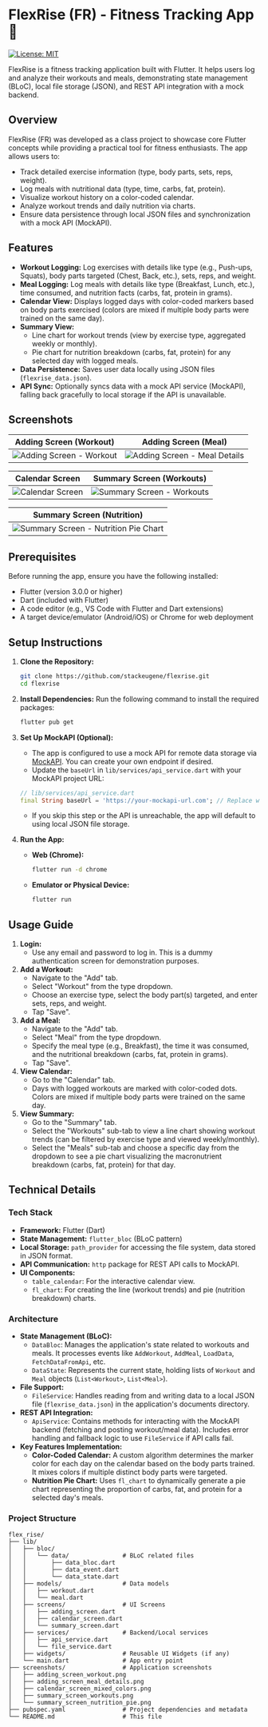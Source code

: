 # FlexRise (FR) - Fitness Tracking App 💪

[![License: MIT](https://img.shields.io/badge/License-MIT-yellow.svg)](https://opensource.org/licenses/MIT)

FlexRise is a fitness tracking application built with Flutter. It helps users log and analyze their workouts and meals, demonstrating state management (BLoC), local file storage (JSON), and REST API integration with a mock backend.

## Overview

FlexRise (FR) was developed as a class project to showcase core Flutter concepts while providing a practical tool for fitness enthusiasts. The app allows users to:

*   Track detailed exercise information (type, body parts, sets, reps, weight).
*   Log meals with nutritional data (type, time, carbs, fat, protein).
*   Visualize workout history on a color-coded calendar.
*   Analyze workout trends and daily nutrition via charts.
*   Ensure data persistence through local JSON files and synchronization with a mock API (MockAPI).

## Features

*   **Workout Logging:** Log exercises with details like type (e.g., Push-ups, Squats), body parts targeted (Chest, Back, etc.), sets, reps, and weight.
*   **Meal Logging:** Log meals with details like type (Breakfast, Lunch, etc.), time consumed, and nutrition facts (carbs, fat, protein in grams).
*   **Calendar View:** Displays logged days with color-coded markers based on body parts exercised (colors are mixed if multiple body parts were trained on the same day).
*   **Summary View:**
    *   Line chart for workout trends (view by exercise type, aggregated weekly or monthly).
    *   Pie chart for nutrition breakdown (carbs, fat, protein) for any selected day with logged meals.
*   **Data Persistence:** Saves user data locally using JSON files (`flexrise_data.json`).
*   **API Sync:** Optionally syncs data with a mock API service (MockAPI), falling back gracefully to local storage if the API is unavailable.

## Screenshots

| Adding Screen (Workout)                                                                          | Adding Screen (Meal)                                                                                 |
| :-----------------------------------------------------------------------------------------------: | :---------------------------------------------------------------------------------------------------: |
| ![Adding Screen - Workout](https://raw.githubusercontent.com/stackeugene/flexrise/main/screenshots/adding_screen_workout.png) | ![Adding Screen - Meal Details](https://raw.githubusercontent.com/stackeugene/flexrise/main/screenshots/adding_screen_meal.png) |

| Calendar Screen                                                                                    | Summary Screen (Workouts)                                                                              |
| :-------------------------------------------------------------------------------------------------: | :-----------------------------------------------------------------------------------------------------: |
| ![Calendar Screen](https://raw.githubusercontent.com/stackeugene/flexrise/main/screenshots/calendar_screen.png) | ![Summary Screen - Workouts](https://raw.githubusercontent.com/stackeugene/flexrise/main/screenshots/summary_screen_workout.png) |

| Summary Screen (Nutrition)                                                                               |
| :-------------------------------------------------------------------------------------------------------: |
| ![Summary Screen - Nutrition Pie Chart](https://raw.githubusercontent.com/stackeugene/flexrise/main/screenshots/summary_screen_nutrition.png) |


## Prerequisites

Before running the app, ensure you have the following installed:

*   Flutter (version 3.0.0 or higher)
*   Dart (included with Flutter)
*   A code editor (e.g., VS Code with Flutter and Dart extensions)
*   A target device/emulator (Android/iOS) or Chrome for web deployment

## Setup Instructions

1.  **Clone the Repository:**
    ```bash
    git clone https://github.com/stackeugene/flexrise.git
    cd flexrise
    ```

2.  **Install Dependencies:** Run the following command to install the required packages:
    ```bash
    flutter pub get
    ```

3.  **Set Up MockAPI (Optional):**
    *   The app is configured to use a mock API for remote data storage via [MockAPI](https://mockapi.io/). You can create your own endpoint if desired.
    *   Update the `baseUrl` in `lib/services/api_service.dart` with your MockAPI project URL:
      ```dart
      // lib/services/api_service.dart
      final String baseUrl = 'https://your-mockapi-url.com'; // Replace with your URL
      ```
    *   If you skip this step or the API is unreachable, the app will default to using local JSON file storage.

4.  **Run the App:**
    *   **Web (Chrome):**
        ```bash
        flutter run -d chrome
        ```
    *   **Emulator or Physical Device:**
        ```bash
        flutter run
        ```

## Usage Guide

1.  **Login:**
    *   Use any email and password to log in. This is a dummy authentication screen for demonstration purposes.
2.  **Add a Workout:**
    *   Navigate to the "Add" tab.
    *   Select "Workout" from the type dropdown.
    *   Choose an exercise type, select the body part(s) targeted, and enter sets, reps, and weight.
    *   Tap "Save".
3.  **Add a Meal:**
    *   Navigate to the "Add" tab.
    *   Select "Meal" from the type dropdown.
    *   Specify the meal type (e.g., Breakfast), the time it was consumed, and the nutritional breakdown (carbs, fat, protein in grams).
    *   Tap "Save".
4.  **View Calendar:**
    *   Go to the "Calendar" tab.
    *   Days with logged workouts are marked with color-coded dots. Colors are mixed if multiple body parts were trained on the same day.
5.  **View Summary:**
    *   Go to the "Summary" tab.
    *   Select the "Workouts" sub-tab to view a line chart showing workout trends (can be filtered by exercise type and viewed weekly/monthly).
    *   Select the "Meals" sub-tab and choose a specific day from the dropdown to see a pie chart visualizing the macronutrient breakdown (carbs, fat, protein) for that day.

## Technical Details

### Tech Stack

*   **Framework:** Flutter (Dart)
*   **State Management:** `flutter_bloc` (BLoC pattern)
*   **Local Storage:** `path_provider` for accessing the file system, data stored in JSON format.
*   **API Communication:** `http` package for REST API calls to MockAPI.
*   **UI Components:**
    *   `table_calendar`: For the interactive calendar view.
    *   `fl_chart`: For creating the line (workout trends) and pie (nutrition breakdown) charts.

### Architecture

*   **State Management (BLoC):**
    *   `DataBloc`: Manages the application's state related to workouts and meals. It processes events like `AddWorkout`, `AddMeal`, `LoadData`, `FetchDataFromApi`, etc.
    *   `DataState`: Represents the current state, holding lists of `Workout` and `Meal` objects (`List<Workout>`, `List<Meal>`).
*   **File Support:**
    *   `FileService`: Handles reading from and writing data to a local JSON file (`flexrise_data.json`) in the application's documents directory.
*   **REST API Integration:**
    *   `ApiService`: Contains methods for interacting with the MockAPI backend (fetching and posting workout/meal data). Includes error handling and fallback logic to use `FileService` if API calls fail.
*   **Key Features Implementation:**
    *   **Color-Coded Calendar:** A custom algorithm determines the marker color for each day on the calendar based on the body parts trained. It mixes colors if multiple distinct body parts were targeted.
    *   **Nutrition Pie Chart:** Uses `fl_chart` to dynamically generate a pie chart representing the proportion of carbs, fat, and protein for a selected day's meals.

### Project Structure

```text
flex_rise/
├── lib/
│   ├── bloc/
│   │   └── data/               # BLoC related files
│   │       ├── data_bloc.dart
│   │       ├── data_event.dart
│   │       └── data_state.dart
│   ├── models/                 # Data models
│   │   ├── workout.dart
│   │   └── meal.dart
│   ├── screens/                # UI Screens
│   │   ├── adding_screen.dart
│   │   ├── calendar_screen.dart
│   │   └── summary_screen.dart
│   ├── services/               # Backend/Local services
│   │   ├── api_service.dart
│   │   └── file_service.dart
│   ├── widgets/                # Reusable UI Widgets (if any)
│   └── main.dart               # App entry point
├── screenshots/                # Application screenshots
│   ├── adding_screen_workout.png
│   ├── adding_screen_meal_details.png
│   ├── calendar_screen_mixed_colors.png
│   ├── summary_screen_workouts.png
│   └── summary_screen_nutrition_pie.png
├── pubspec.yaml                # Project dependencies and metadata
└── README.md                   # This file
